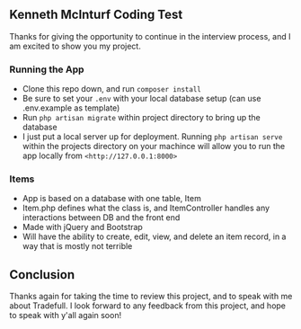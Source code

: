 ## Kenneth McInturf Coding Test

Thanks for giving the opportunity to continue in the interview process, and I am excited to show you my project.

### Running the App
- Clone this repo down, and run `composer install`
- Be sure to set your `.env` with your local database setup (can use .env.example as template)
- Run `php artisan migrate` within project directory to bring up the database
- I just put a local server up for deployment. Running `php artisan serve` within the projects directory on your machince will allow you to run the app locally from `<http://127.0.0.1:8000>`

### Items
- App is based on a database with one table, Item
- Item.php defines what the class is, and ItemController handles any interactions between DB and the front end
- Made with jQuery and Bootstrap
- Will have the ability to create, edit, view, and delete an item record, in a way that is mostly not terrible

## Conclusion
Thanks again for taking the time to review this project, and to speak with me about Tradefull. I look forward to any feedback from this project, and hope to speak with y'all again soon!